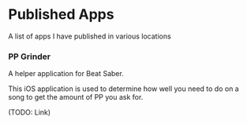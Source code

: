 # Published Apps
A list of apps I have published in various locations

### PP Grinder
A helper application for Beat Saber.

This iOS application is used to determine how well you need to do on a song to get the amount of PP you ask for.

(TODO: Link)
